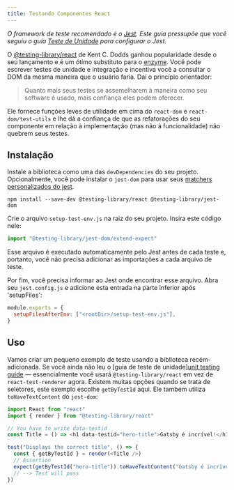 ```yaml
---
title: Testando Componentes React
---
```


_O framework de teste recomendado é o [Jest](https://jestjs.io/). Este guia pressupõe que você seguiu o guia [Teste de Unidade](/docs/unit-testing) para configurar o Jest._

O [@testing-library/react](https://github.com/testing-library/react-testing-library) de Kent C. Dodds ganhou popularidade desde o seu lançamento e é um ótimo substituto para o [enzyme](https://github.com/airbnb/enzyme). Você pode escrever testes de unidade e integração e incentiva você a consultar o DOM da mesma maneira que o usuário faria. Daí o princípio orientador:

> Quanto mais seus testes se assemelharem à maneira como seu software é usado, mais confiança eles podem oferecer.

Ele fornece funções leves de utilidade em cima do `react-dom` e `react-dom/test-utils` e lhe dá a confiança de que as refatorações do seu componente em relação à implementação (mas não à funcionalidade) não quebrem seus testes.

## Instalação

Instale a biblioteca como uma das `devDependencies` do seu projeto. Opcionalmente, você pode instalar o `jest-dom` para usar seus [matchers personalizados do jest](https://github.com/testing-library/jest-dom#custom-matchers).

```shell
npm install --save-dev @testing-library/react @testing-library/jest-dom
```

Crie o arquivo `setup-test-env.js` na raiz do seu projeto. Insira este código nele:

```js:title=setup-test-env.js
import "@testing-library/jest-dom/extend-expect"
```

Esse arquivo é executado automaticamente pelo Jest antes de cada teste e, portanto, você não precisa adicionar as importações a cada arquivo de teste.

Por fim, você precisa informar ao Jest onde encontrar esse arquivo. Abra seu `jest.config.js` e adicione esta entrada na parte inferior após 'setupFiles':

```js:title=jest.config.js
module.exports = {
  setupFilesAfterEnv: ["<rootDir>/setup-test-env.js"],
}
```

## Uso

Vamos criar um pequeno exemplo de teste usando a biblioteca recém-adicionada. Se você ainda não leu o [guia de teste de unidade][unit testing guide](/docs/unit-testing) — essencialmente você usará `@testing-library/react` em vez de `react-test-renderer` agora. Existem muitas opções quando se trata de seletores, este exemplo escolhe `getByTestId` aqui. Ele também utiliza `toHaveTextContent` do `jest-dom`:

```js
import React from "react"
import { render } from "@testing-library/react"

// You have to write data-testid
const Title = () => <h1 data-testid="hero-title">Gatsby é incrível!</h1>

test("Displays the correct title", () => {
  const { getByTestId } = render(<Title />)
  // Assertion
  expect(getByTestId("hero-title")).toHaveTextContent("Gatsby é incrível!")
  // --> Test will pass
})
```
